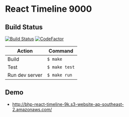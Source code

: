 # React Timeline 9000
## Build Status
[![Build Status](https://travis-ci.org/lilfolr/react-timeline-9000.svg?branch=master)](https://travis-ci.org/lilfolr/react-timeline-9000)
[![CodeFactor](https://www.codefactor.io/repository/github/lilfolr/react-timeline-9000/badge)](https://www.codefactor.io/repository/github/lilfolr/react-timeline-9000)


| Action | Command |
| ---- | ---- |
| Build | `$ make`|
| Test | `$ make test`|
| Run dev server | `$ make run`|

## Demo
* http://bhp-react-timeline-9k.s3-website-ap-southeast-2.amazonaws.com/
